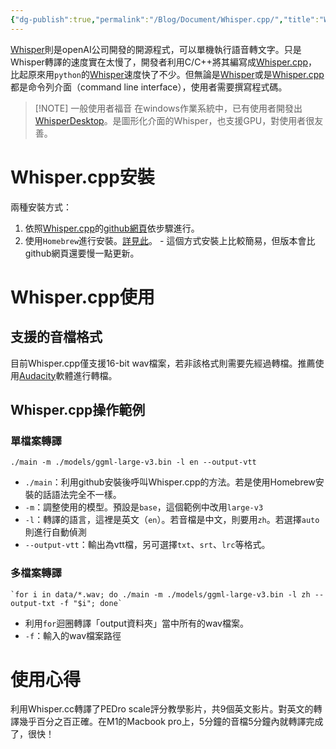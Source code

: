 ```yaml
---
{"dg-publish":true,"permalink":"/Blog/Document/Whisper.cpp/","title":"Whisper.cpp操作心得","tags":["ai","guideline","research","method"],"created":"2024-06-14T14:20","updated":"2024-06-16T19:16"}
---
```



[Whisper](https://github.com/openai/whisper)則是openAI公司開發的開源程式，可以單機執行語音轉文字。只是Whisper轉譯的速度實在太慢了，開發者利用C/C++將其編寫成[Whisper.cpp](https://github.com/ggerganov/whisper.cpp)，比起原來用`python`的[Whisper](https://github.com/openai/whisper)速度快了不少。但無論是[Whisper](https://github.com/openai/whisper)或是[Whisper.cpp](https://github.com/ggerganov/whisper.cpp)都是命令列介面（command line interface），使用者需要撰寫程式碼。

> [!NOTE] 一般使用者福音
> 在windows作業系統中，已有使用者開發出[WhisperDesktop](https://github.com/Const-me/Whisper)。是圖形化介面的Whisper，也支援GPU，對使用者很友善。

# Whisper.cpp安裝

兩種安裝方式：

1. 依照[Whisper.cpp](https://github.com/ggerganov/whisper.cpp)的[github網頁](https://github.com/ggerganov/whisper.cpp)依步驟進行。
2. 使用`Homebrew`進行安裝。[詳見此](https://formulae.brew.sh/formula/whisper-cpp)。
		- 這個方式安裝上比較簡易，但版本會比github網頁還要慢一點更新。

# Whisper.cpp使用

## 支援的音檔格式

目前Whisper.cpp僅支援16-bit wav檔案，若非該格式則需要先經過轉檔。推薦使用[Audacity](https://www.audacityteam.org/)軟體進行轉檔。

## Whisper.cpp操作範例

### 單檔案轉譯

```
./main -m ./models/ggml-large-v3.bin -l en --output-vtt
```

- `./main`：利用github安裝後呼叫Whisper.cpp的方法。若是使用Homebrew安裝的話語法完全不一樣。
- `-m`：調整使用的模型。預設是`base`，這個範例中改用`large-v3`
- `-l`：轉譯的語言，這裡是英文（`en`）。若音檔是中文，則要用`zh`。若選擇`auto`則進行自動偵測
- `--output-vtt`：輸出為vtt檔，另可選擇`txt`、`srt`、`lrc`等格式。

### 多檔案轉譯

```
`for i in data/*.wav; do ./main -m ./models/ggml-large-v3.bin -l zh --output-txt -f "$i"; done`
```

- 利用`for`迴圈轉譯「output資料夾」當中所有的wav檔案。
- `-f`：輸入的wav檔案路徑

# 使用心得

利用Whisper.cc轉譯了PEDro scale評分教學影片，共9個英文影片。對英文的轉譯幾乎百分之百正確。在M1的Macbook pro上，5分鐘的音檔5分鐘內就轉譯完成了，很快！
